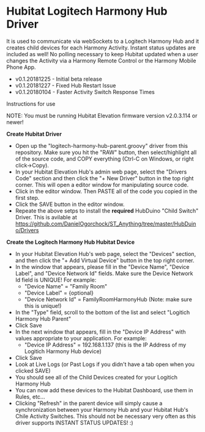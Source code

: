 # Hubitat Logitech Harmony Hub Driver 

It is used to communicate via webSockets to a Logitech Harmony Hub and it creates child devices for each Harmony Activity.  Instant status updates are included as well!  No polling necessary to keep Hubitat updated when a user changes the Activity via a Harmony Remote Control or the Harmony Mobile Phone App.

- v0.1.20181225 - Initial beta release
- v0.1.20181227 - Fixed Hub Restart Issue
- v0.1.20180104 - Faster Activity Switch Response Times

Instructions for use

NOTE: You must be running Hubitat Elevation firmware version v2.0.3.114 or newer! 

**Create Hubitat Driver**
- Open up the "logitech-harmony-hub-parent.groovy" driver from this repository.  Make sure you hit the "RAW" button, then select/highlight all of the source code, and COPY everything (Ctrl-C on Windows, or right click->Copy). 
- In your Hubitat Elevation Hub's admin web page, select the "Drivers Code" section and then click the "+ New Driver" button in the top right corner.  This will open a editor window for manipulating source code.
- Click in the editor window.  Then PASTE all of the code you copied in the first step.
- Click the SAVE button in the editor window.
- Repeate the above setps to install the **required** HubDuino "Child Switch" Driver.  This is avilable at https://github.com/DanielOgorchock/ST_Anything/tree/master/HubDuino/Drivers

**Create the Logitech Harmony Hub Hubitat Device**
- In your Hubitat Elevation Hub's web page, select the "Devices" section, and then click the "+ Add Virtual Device" button in the top right corner.
- In the window that appears, please fill in the "Device Name", "Device Label", and "Device Network Id" fields.  Make sure the Device Network Id field is UNIQUE!  For example:
  - "Device Name" = "Family Room"
  - "Device Label" = {optional}
  - "Device Network Id" = FamilyRoomHarmonyHub  (Note:  make sure this is unique!)
- In the "Type" field, scroll to the bottom of the list and select "Logitich Harmony Hub Parent"
- Click Save
- In the next window that appears, fill in the "Device IP Address" with values appropriate to your application.  For example:
  - "Device IP Address" = 192.168.1.137   (this is the IP Address of my Logitich Harmony Hub device)
- Click Save
- Look at Live Logs (or Past Logs if you didn't have a tab open when you clicked SAVE)
- You should see all of the Child Devices created for your Logitich Harmony Hub
- You can now add these devices to the Hubitat Dashboard, use them in Rules, etc...
- Clicking "Refresh" in the parent device will simply cause a synchronization between your Harmony Hub and your Hubitat Hub's Chile Activity Switches.  This should not be necessary very often as this driver supports INSTANT STATUS UPDATES! :) 
